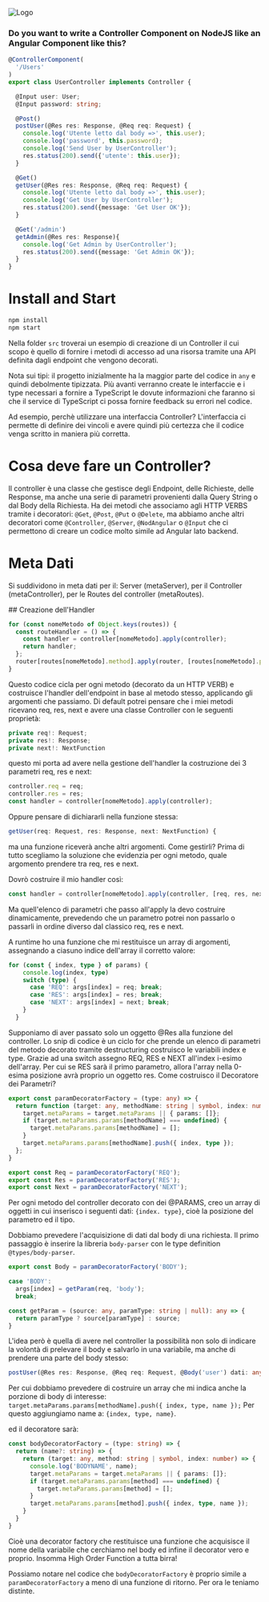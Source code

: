 ![Logo](https://encrypted-tbn0.gstatic.com/images?q=tbn:ANd9GcTTztKjGFHad7oxxpOU3ZJe5ylNlYXyZp68CD5QoHa0unXADTT4hg)
### Do you want to write a Controller Component on NodeJS like an Angular Component like this?

```ts
@ControllerComponent(
  '/Users'
)
export class UserController implements Controller {

  @Input user: User;
  @Input password: string;

  @Post()
  postUser(@Res res: Response, @Req req: Request) {
    console.log('Utente letto dal body =>', this.user);
    console.log('password', this.password);
    console.log('Send User by UserController');
    res.status(200).send({'utente': this.user});
  }

  @Get()
  getUser(@Res res: Response, @Req req: Request) {
    console.log('Utente letto dal body =>', this.user);
    console.log('Get User by UserController');
    res.status(200).send({message: 'Get User OK'});
  }

  @Get('/admin')
  getAdmin(@Res res: Response){
    console.log('Get Admin by UserController');
    res.status(200).send({message: 'Get Admin OK'});
  }
}
```

# Install and Start

```bash
npm install
npm start
```

Nella folder `src` troverai un esempio di creazione di un Controller il cui scopo è quello di fornire i metodi di accesso ad una risorsa tramite una API definita dagli endpoint che vengono decorati.

Nota sui tipi: il progetto inizialmente ha la maggior parte del codice in `any` e quindi debolmente tipizzata. Più avanti verranno create le interfaccie e i type necessari a fornire a TypeScript le dovute informazioni che faranno si che il service di TypeScript ci possa fornire feedback su errori nel codice.

Ad esempio, perchè utilizzare una interfaccia Controller? L'interfaccia ci permette di definire dei vincoli e avere quindi più certezza che il codice venga scritto in maniera più corretta.

# Cosa deve fare un Controller?

Il controller è una classe che gestisce degli Endpoint, delle Richieste, delle Response, ma anche una serie di parametri provenienti dalla Query String o dal Body della Richiesta.
Ha dei metodi che associamo agli HTTP VERBS tramite i decoratori: `@Get`, `@Post`, `@Put` o `@Delete`, ma abbiamo anche altri decoratori come `@Controller`, `@Server`, `@NodAngular` o `@Input` che ci permettono di creare un codice molto simile ad Angular lato backend.

# Meta Dati

Si suddividono in meta dati per il: Server (metaServer), per il Controller (metaController), per le Routes del controller (metaRoutes).

## Creazione dell'Handler

```ts
for (const nomeMetodo of Object.keys(routes)) {
  const routeHandler = () => {
    const handler = controller[nomeMetodo].apply(controller);
    return handler;
  };
  router[routes[nomeMetodo].method].apply(router, [routes[nomeMetodo].path, routeHandler])
}
```

Questo codice cicla per ogni metodo (decorato da un HTTP VERB) e costruisce l'handler dell'endpoint in base al metodo stesso, applicando gli argomenti che passiamo.
Di default potrei pensare che i miei metodi ricevano req, res, next e avere una classe Controller con le seguenti proprietà:

```ts
private req!: Request;
private res!: Response;
private next!: NextFunction
```

questo mi porta ad avere nella gestione dell'handler la costruzione dei 3 parametri req, res e next:

```ts
controller.req = req;
controller.res = res;
const handler = controller[nomeMetodo].apply(controller);
```

Oppure pensare di dichiararli nella funzione stessa:

```ts
getUser(req: Request, res: Response, next: NextFunction) {
```

ma una funzione riceverà anche altri argomenti. Come gestirli?
Prima di tutto scegliamo la soluzione che evidenzia per ogni metodo, quale argomento prendere tra req, res e next.

Dovrò costruire il mio handler così:

```ts
const handler = controller[nomeMetodo].apply(controller, [req, res, next]);
```

Ma quell'elenco di parametri che passo all'apply la devo costruire dinamicamente, prevedendo che un parametro potrei non passarlo o passarli in ordine diverso dal classico req, res e next.

A runtime ho una funzione che mi restituisce un array di argomenti, assegnando a ciasuno indice dell'array il corretto valore:

```ts
for (const { index, type } of params) {
    console.log(index, type)
    switch (type) {
      case 'REQ': args[index] = req; break;
      case 'RES': args[index] = res; break;
      case 'NEXT': args[index] = next; break;
    }
  }
```

Supponiamo di aver passato solo un oggetto @Res alla funzione del controller. Lo snip di codice è un ciclo for che prende un elenco di parametri del metodo decorato tramite destructuring costruisco le variabili index e type. Grazie ad una switch assegno REQ, RES e NEXT all'index i-esimo dell'array. Per cui se RES sarà il primo parametro, allora l'array nella 0-esima posizione avrà proprio un oggetto res.
Come costruisco il Decoratore dei Parametri?

```ts
export const paramDecoratorFactory = (type: any) => {
  return function (target: any, methodName: string | symbol, index: number) {
    target.metaParams = target.metaParams || { params: []};
    if (target.metaParams.params[methodName] === undefined) {
      target.metaParams.params[methodName] = [];
    }
    target.metaParams.params[methodName].push({ index, type });
  };
}

export const Req = paramDecoratorFactory('REQ');
export const Res = paramDecoratorFactory('RES');
export const Next = paramDecoratorFactory('NEXT');
```

Per ogni metodo del controller decorato con dei @PARAMS, creo un array di oggetti in cui inserisco i seguenti dati: `{index. type}`, cioè la posizione del parametro ed il tipo.

Dobbiamo prevedere l'acquisizione di dati dal body di una richiesta. Il primo passaggio è inserire la libreria `body-parser` con le type definition `@types/body-parser`.

```ts
export const Body = paramDecoratorFactory('BODY');
```

```ts
case 'BODY':
  args[index] = getParam(req, 'body');
  break;
```

```ts
const getParam = (source: any, paramType: string | null): any => {
  return paramType ? source[paramType] : source;
}
```

L'idea però è quella di avere nel controller la possibilità non solo di indicare la volontà di prelevare il body e salvarlo in una variabile, ma anche di prendere una parte del body stesso:

```ts
postUser(@Res res: Response, @Req req: Request, @Body('user') dati: any) {
```

Per cui dobbiamo prevedere di costruire un array che mi indica anche la porzione di body di interesse: `target.metaParams.params[methodName].push({ index, type, name });` Per questo aggiungiamo name a: `{index, type, name}`.

ed il decoratore sarà:

```ts
const bodyDecoratorFactory = (type: string) => {
  return (name?: string) => {
    return (target: any, method: string | symbol, index: number) => {
      console.log('BODYNAME', name);
      target.metaParams = target.metaParams || { params: []};
      if (target.metaParams.params[method] === undefined) {
        target.metaParams.params[method] = [];
      }
      target.metaParams.params[method].push({ index, type, name });
    }
  }
}
```

Cioè una decorator factory che restituisce una funzione che acquisisce il nome della variabile che cerchiamo nel body ed infine il decorator vero e proprio. Insomma High Order Function a tutta birra!

Possiamo notare nel codice che `bodyDecoratorFactory` è proprio simile a `paramDecoratorFactory` a meno di una funzione di ritorno. Per ora le teniamo distinte.
